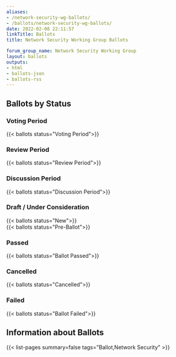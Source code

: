 ```yaml
---
aliases:
- /network-security-wg-ballots/
- /ballots/network-security-wg-ballots/
date: 2022-02-08 22:11:57
linkTitle: Ballots
title: Network Security Working Group Ballots

forum_group_name: Network Security Working Group
layout: ballots
outputs:
- html
- ballots-json
- ballots-rss
---
```


## Ballots by Status

### Voting Period

{{< ballots status="Voting Period">}}

### Review Period

{{< ballots status="Review Period">}}

### Discussion Period

{{< ballots status="Discussion Period">}}

### Draft / Under Consideration

{{< ballots status="New">}}  
{{< ballots status="Pre-Ballot">}}

### Passed

{{< ballots status="Ballot Passed">}}

### Cancelled

{{< ballots status="Cancelled">}}

### Failed

{{< ballots status="Ballot Failed">}}  

## Information about Ballots

{{< list-pages summary=false tags="Ballot,Network Security" >}}

